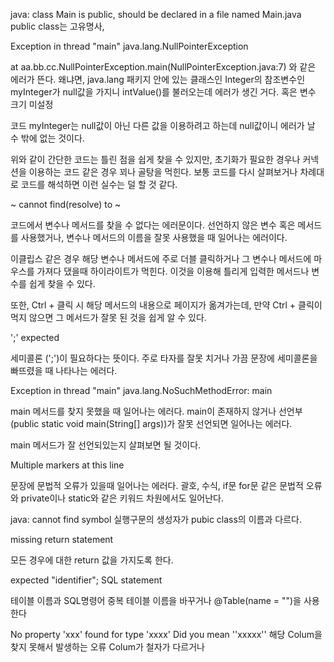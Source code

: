 java: class Main is public, should be declared in a file named Main.java
public class는 고유명사,

Exception in thread "main" java.lang.NullPointerException 

at aa.bb.cc.NullPointerException.main(NullPointerException.java:7) 와 같은 에러가 뜬다. 왜냐면, java.lang 패키지 안에 있는 클래스인 Integer의 참조변수인 myInteger가 null값을 가지니 intValue()를 불러오는데 에러가 생긴 거다. 혹은 변수 크기 미설정



 코드 myInteger는 null값이 아닌 다른 값을 이용하려고 하는데 null값이니 에러가 날 수 밖에 없는 것이다.

 

 위와 같이 간단한 코드는 틀린 점을 쉽게 찾을 수 있지만, 초기화가 필요한 경우나 커넥션을 이용하는 코드 같은 경우 꾀나 골탕을 먹힌다. 보통 코드를 다시 살펴보거나 차례대로 코드를 해석하면 이런 실수는 덜 할 것 같다.



~ cannot find(resolve) to ~

 코드에서 변수나 메서드를 찾을 수 없다는 에러문이다. 선언하지 않은 변수 혹은 메서드를 사용했거나, 변수나 메서드의 이름을 잘못 사용했을 때 일어나는 에러이다. 



 이클립스 같은 경우 해당 변수나 메서드에 주로 더블 클릭하거나 그 변수나 메서드에 마우스를 가져다 댔을때 하이라이트가 먹힌다. 이것을 이용해 틀리게 입력한 메서드나 변수를 쉽게 찾을 수 있다.



 또한, Ctrl + 클릭 시 해당 메서드의 내용으로 페이지가 옮겨가는데, 만약 Ctrl + 클릭이 먹지 않으면 그 메서드가 잘못 된 것을 쉽게 알 수 있다.



';' expected

 세미콜론 (';')이 필요하다는 뜻이다. 주로 타자를 잘못 치거나 가끔 문장에 세미콜론을 빠뜨렸을 때 나타나는 에러다.



Exception in thread "main" java.lang.NoSuchMethodError: main

 main 메서드를 찾지 못했을 때 일어나는 에러다. main이 존재하지 않거나 선언부(public static void main(String[] args))가 잘못 선언되면 일어나는 에러다. 

 main 메서드가 잘 선언되있는지 살펴보면 될 것이다.



Multiple markers at this line

 문장에 문법적 오류가 있을때 일어나는 에러다. 괄호, 수식, if문 for문 같은 문법적 오류와 private이나 static와 같은 키워드 차원에서도 일어난다.
 
 java: cannot find symbol
실행구문의 생성자가 pubic class의 이름과 다르다.
 
 missing return statement
 
 모든 경우에 대한 return 값을 가지도록 한다.
 
 expected "identifier"; SQL statement
 
 테이블 이름과 SQL명령어 중복
 테이블 이름을 바꾸거나 @Table(name = "")을 사용한다
 
 No property 'xxx' found for type 'xxxx' Did you mean ''xxxxx''
 해당 Colum을 찾지 못해서 발생하는 오류 Colum가 철자가 다르거나 
